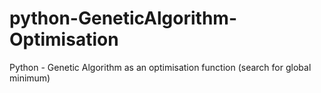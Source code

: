 # python-GeneticAlgorithm-Optimisation
Python - Genetic Algorithm as an optimisation function (search for global minimum)
